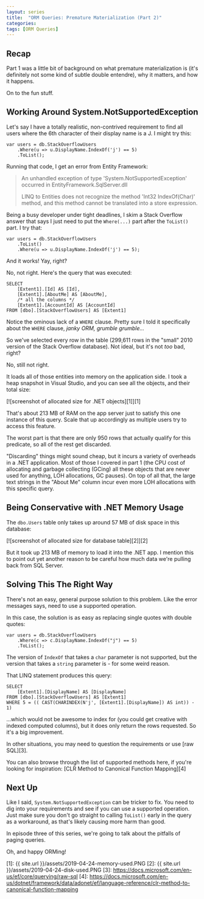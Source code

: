 ```yaml
---
layout: series
title:  "ORM Queries: Premature Materialization (Part 2)"
categories: 
tags: [ORM Queries]
---
```


## Recap

Part 1 was a little bit of background on what premature materialization is (it's definitely not some kind of subtle double entendre), why it matters, and how it happens.

On to the fun stuff.

## Working Around System.NotSupportedException

Let's say I have a totally realistic, non-contrived requirement to find all users where the 6th character of their display name is a J.  I might try this:

    var users = db.StackOverflowUsers
        .Where(u => u.DisplayName.IndexOf('j') == 5)
        .ToList();

Running that code, I get an error from Entity Framework:

> An unhandled exception of type 'System.NotSupportedException' occurred in EntityFramework.SqlServer.dll
> 
> LINQ to Entities does not recognize the method 'Int32 IndexOf(Char)' method, and this method cannot be translated into a store expression.

Being a busy developer under tight deadlines, I skim a Stack Overflow answer that says I just need to put the `Where(...)` part after the `ToList()` part.  I try that:

    var users = db.StackOverflowUsers
        .ToList()
        .Where(u => u.DisplayName.IndexOf('j') == 5);

And it works!  Yay, right?  

No, not right.  Here's the query that was executed:

    SELECT 
        [Extent1].[Id] AS [Id], 
        [Extent1].[AboutMe] AS [AboutMe], 
        /* all the columns */
        [Extent1].[AccountId] AS [AccountId]
    FROM [dbo].[StackOverflowUsers] AS [Extent1]

Notice the ominous lack of a `WHERE` clause.  Pretty sure I told it specifically about the `WHERE` clause, *janky ORM, grumble grumble...*

So we've selected every row in the table (299,611 rows in the "small" 2010 version of the Stack Overflow database).  Not ideal, but it's not *too* bad, right?  

No, still not right.

It loads all of those entities into memory on the application side.  I took a heap snapshot in Visual Studio, and you can see all the objects, and their total size:

[![screenshot of allocated size for .NET objects][1]][1]

That's about 213 MB of RAM on the app server just to satisfy this one instance of this query.  Scale that up accordingly as multiple users try to access this feature.

The worst part is that there are only 950 rows that actually qualify for this predicate, so all of the rest get discarded.

"Discarding" things might sound cheap, but it incurs a variety of overheads in a .NET application.  Most of those I covered in part 1 (the CPU cost of allocating and garbage collecting (GCing) all these objects that are never used for anything, LOH allocations, GC pauses).  On top of all that, the large text strings in the "About Me" column incur even more LOH allocations with this specific query.

## Being Conservative with .NET Memory Usage

The `dbo.Users` table only takes up around 57 MB of disk space in this database:

[![screenshot of allocated size for database table][2]][2]

But it took up 213 MB of memory to load it into the .NET app.  I mention this to point out yet another reason to be careful how much data we're pulling back from SQL Server.

## Solving This The Right Way

There's not an easy, general purpose solution to this problem.  Like the error messages says, need to use a supported operation.  

In this case, the solution is as easy as replacing single quotes with double quotes:

    var users = db.StackOverflowUsers
        .Where(c => c.DisplayName.IndexOf("j") == 5)
        .ToList();

The version of `IndexOf` that takes a `char` parameter is not supported, but the version that takes a `string` parameter is - for some weird reason.

That LINQ statement produces this query:

    SELECT 
        [Extent1].[DisplayName] AS [DisplayName]
    FROM [dbo].[StackOverflowUsers] AS [Extent1]
    WHERE 5 = (( CAST(CHARINDEX(N'j', [Extent1].[DisplayName]) AS int)) - 1)

...which would not be awesome to index for (you could get creative with indexed computed columns), but it does only return the rows requested.  So it's a big improvement.

In other situations, you may need to question the requirements or use [raw SQL][3].

You can also browse through the list of supported methods here, if you're looking for inspiration: [CLR Method to Canonical Function Mapping][4]

## Next Up

Like I said, `System.NotSupportedException` can be tricker to fix.  You need to dig into your requirements and see if you can use a supported operation.  Just make sure you don't go straight to calling `ToList()` early in the query as a workaround, as that's likely causing more harm than good.

In episode three of this series, we're going to talk about the pitfalls of paging queries.

Oh, and happy ORMing!

[1]: {{ site.url }}/assets/2019-04-24-memory-used.PNG
[2]: {{ site.url }}/assets/2019-04-24-disk-used.PNG
[3]: https://docs.microsoft.com/en-us/ef/core/querying/raw-sql
[4]: https://docs.microsoft.com/en-us/dotnet/framework/data/adonet/ef/language-reference/clr-method-to-canonical-function-mapping